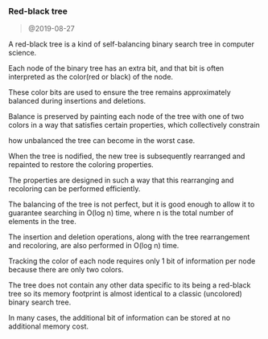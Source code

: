 ### Red-black tree

> @2019-08-27

A red-black tree is a kind of self-balancing binary search tree in computer science.

Each node of the binary tree has an extra bit, and that bit is often interpreted as the color(red or black) of the node.

These color bits are used  to ensure the tree remains approximately balanced during insertions and deletions.


Balance is preserved by painting each node of the tree with one of two colors in  a way that satisfies certain properties, which collectively constrain

how unbalanced the tree can become in the worst case.

When the tree is nodified, the new tree is subsequently rearranged and repainted to restore the coloring properties.

The properties are designed in such a way that this rearranging and recoloring can be performed efficiently.


The balancing of the tree is not perfect, but it is good enough to allow it to guarantee searching in O(log n) time, where n is the total number of elements in the tree.

The insertion and deletion operations, along with the tree rearrangement and recoloring, are also performed in O(log n) time.

Tracking the color of each node requires only 1 bit of information per node because there are only two colors.

The tree does not contain any other data specific to its being a red-black tree so its memory footprint is almost identical to a classic (uncolored) binary search tree.

In many cases, the additional bit of information can be stored at no additional memory cost.
